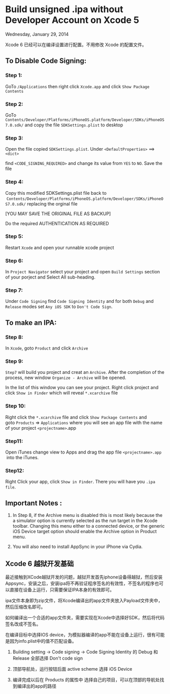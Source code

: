 # Build unsigned .ipa without Developer Account on Xcode 5

Wednesday, January 29, 2014

Xcode 6 已经可以在编译设置进行配置。不用修改 Xcode 的配置文件。

## To Disable Code Signing:

### Step 1:

GoTo `/Applications` then right click `Xcode.app` and click `Show Package Contents`

### Step 2:

GoTo `Contents/Developer/Platforms/iPhoneOS.platform/Developer/SDKs/iPhoneOS7.0.sdk/` and copy the file `SDKSettings.plist` to desktop

### Step 3:

Open the file copied `SDKSettings.plist`. Under `<DefaultProperties>` ==> `<dict>`

find `<CODE_SIGNING_REQUIRED>` and change its value from `YES` to `NO`. Save the
file


### Step 4:

Copy this modified SDKSettings.plist file back to  `Contents/Developer/Platforms/iPhoneOS.platform/Developer/SDKs/iPhoneOS7.0.sdk/` replacing the orginal file

[YOU MAY SAVE THE ORIGINAL FILE AS BACKUP]

Do the required AUTHENTICATION AS REQUIRED

### Step 5:

Restart `Xcode` and open your runnable xcode project


### Step 6:

In `Project Navigator` select your project and open `Build Settings` section of your porject and Select All sub-heading.


### Step 7:

Under `Code Signing` find `Code Signing Identity` and for both `Debug` and `Release` modes set `Any iOS SDK` to `Don't Code Sign`.


## To make an IPA:

### Step 8:

In `Xcode`, goto `Product` and click `Archive`


### Step 9:

`Step7` will build you project and creat an `Archive`. After the completion of the process, new window `Organize - Archive` will be opened.

In the list of this window you can see your project. Right click project and click `Show in Finder` which will reveal `*.xcarchive` file

### Step 10:

Right click the `*.xcarchive` file and click `Show Package Contents` and goto `Products` => `Applications` where you will see an app file with the name of your project `<projectname>`.app

### Step11: 

Open iTunes change view to Apps and drag the app file `<projectname>.app`  into the iTunes.


### Step12:

Right Click your app, click `Show in Finder`. There you will have you `.ipa file`.


## Important Notes :

1. In Step 8, if the Archive menu is disabled this is most likely because the a simulator option is currently selected as the run target in the Xcode toolbar. Changing this menu either to a connected device, or the generic iOS Device target option should enable the Archive option in Product menu.

2. You will also need to install AppSync in your iPhone via Cydia.


## Xcode 6 越狱开发基础

最近接触到XCode越狱开发的问题，越狱开发首先iphone设备得越狱，然后安装Appsync，安装之后，安装ipa将不再验证程序签名的有效性，不签名的程序也可以直接在设备上运行，只需要保证IPA本身的有效即可。

ipa文件本身即为zip文件，将Xcode编译出的app文件夹放入Payload文件夹中，然后压缩改名即可。

如何编译出一个合适的app文件夹，需要实现在Xcode中选择好SDK，然后将代码签名改成不签名。

在编译目标中选择IOS device，为模拟器编译的app不能在设备上运行，很有可能是因为info.plist中的值不匹配设备。

1. Building setting -> Code signing -> Code Signing Identity 的 Debug 和 Release 全部选择 Don't code sign

2. 顶部导航处，运行按钮后面 active scheme 选择 iOS Device

3. 编译完成以后在 Products 的属性中 选择自己的项目，可以在顶部的导航处找到编译出的app的路径




